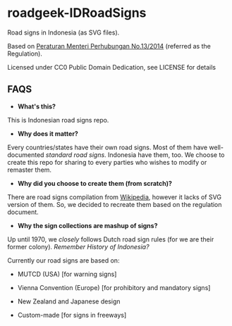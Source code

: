 # roadgeek-IDRoadSigns
Road signs in Indonesia (as SVG files).

Based on 
[Peraturan Menteri Perhubungan No.13/2014](http://hubdat.dephub.go.id/km/tahun-2014/1626-peraturan-menteri-perhubungan-nomor-pm-13-tahun-2014-tentang-rambu-lalu-lintas/download)
(referred as the Regulation).

Licensed under CC0 Public Domain Dedication, see LICENSE for details
 
## FAQS
- **What's this?**

This is Indonesian road signs repo.

- **Why does it matter?**

Every countries/states have their own road signs. Most of them have 
well-documented *standard road signs*. Indonesia have them, too.
We choose to create this repo for sharing to every parties who wishes to 
modify or remaster them.

- **Why did you choose to create them (from scratch)?**

There are road signs compilation from 
[Wikipedia](https://en.wikipedia.org/wiki/Road_signs_in_Indonesia), however
it lacks of SVG version of them. So, we decided to recreate them based on the
regulation document.

- **Why the sign collections are mashup of signs?**

Up until 1970, we *closely* follows Dutch road sign rules (for we are their
former colony). *Remember History of Indonesia?*

Currently our road signs are based on:

  - MUTCD (USA) [for warning signs]

  - Vienna Convention (Europe) [for prohibitory and mandatory signs]

  - New Zealand and Japanese design

  - Custom-made [for signs in freeways]

